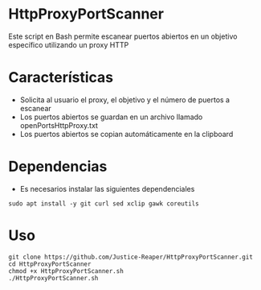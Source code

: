 # HttpProxyPortScanner
Este script en Bash permite escanear puertos abiertos en un objetivo específico utilizando un proxy HTTP

# Características
- Solicita al usuario el proxy, el objetivo y el número de puertos a escanear
- Los puertos abiertos se guardan en un archivo llamado openPortsHttpProxy.txt
- Los puertos abiertos se copian automáticamente en la clipboard

# Dependencias
- Es necesarios instalar las siguientes dependenciales
```
sudo apt install -y git curl sed xclip gawk coreutils              
```

# Uso
```
git clone https://github.com/Justice-Reaper/HttpProxyPortScanner.git
cd HttpProxyPortScanner
chmod +x HttpProxyPortScanner.sh
./HttpProxyPortScanner.sh
```

